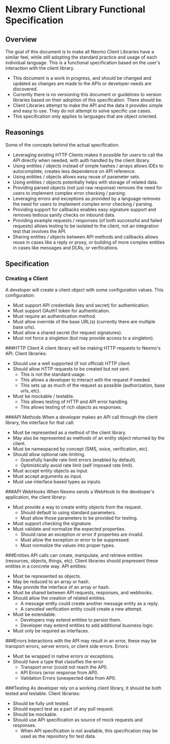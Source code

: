 Nexmo Client Library Functional Specification
=============================================
 
Overview
--------
The goal of this document is to make all Nexmo Client Libraries have a similar feel, while still adopting the standard practice and usage of each individual language. This is a functional specification based on the user's interaction with the client library.

- This document is a work in progress, and should be changed and updated as changes are made to the APIs or developer needs are discovered.
- Currently there is no versioning this document or guidelines to version libraries based on their adoption of this specification. There should be.
- Client Libraries attempt to make the API and the data it provides simple and easy to use. They do not attempt to solve specific use cases.
- This specification only applies to languages that are object oriented.
 
Reasonings
----------
Some of the concepts behind the actual specification. 

- Leveraging existing HTTP Clients makes it possible for users to call the API directly when needed, with auth handled by the client library.
- Using entities / objects instead of simple hashes / arrays allows IDEs to autocomplete, creates less dependence on API reference.
- Using entities / objects allows easy reuse of parameter sets. 
- Using entities / objects potentially helps with storage of related data.
- Providing parsed objects (not just raw response) removes the need for users to implement complex error checking / parsing.
- Leveraging errors and exceptions as provided by a language removes the need for users to implement complex error checking / parsing.
- Providing support for callbacks enables easy signature support and removes tedious sanity checks on inbound data.
- Providing example requests / responses (of both successful and failed requests) allows testing to be isolated to the client, not an integration test that involves the API.
- Sharing entities / objects between API methods and callbacks allows reuse in cases like a reply or proxy, or building of more complex entities in cases like messages and DLRs, or verifications.
 
Specification
-------------
### Creating a Client
A developer will create a client object with some configuration values. This configuration:

- Must support API credentials (key and secret) for authentication.
- Must support OAuth1 token for authentication.
- Must require an authentication method.
- Must allow override of the base URL(s) (currently there are multiple base urls).
- Must allow a shared secret (for request signatures).
- Must not force a singleton (but may provide access to a singleton).
 
###HTTP Client
A client library will be making HTTP requests to Nexmo's API. Client libraries:

- Should use a well supported (if not official) HTTP client.
- Should allow HTTP requests to be created but not sent.
    * This is not the standard usage.
    * This allows a developer to interact with the request if needed.
    * This sets up as much of the request as possible (authorization, base urls, etc).
- Must be mockable / testable.
    * This allows testing of HTTP and API error handling.
    * This allows testing of rich objects as responses.
 
###API Methods
When a developer makes an API call through the client library, the interface for that call:

- Must be represented as a method of the client library.
- May also be represented as methods of an entity object returned by the client.
- Must be namespaced by concept (SMS, voice, verification, etc).
- Should allow optional rate limiting.
    * Gracefully handle rate limit errors (enabled by default).
    * Optimistically avoid rate limit (self imposed rate limit).
- Must accept entity objects as input.
- Must accept arguments as input.
- Must use interface based types as inputs.
 
###API WebHooks
When Nexmo sends a WebHook to the developer's application, the client library:

- Must provide a way to create entity objects from the request.
    * Should default to using standard parameters.
    * Must allow those parameters to be provided for testing.
- Must support checking the signature.
- Must validate and normalize the expected properties.
    * Should raise an exception or error if properties are invalid.
    * Must allow the exception or error to be suppressed.
    * Must normalize the values into proper types.
 
###Entities
API calls can create, manipulate, and retrieve entities (resources, objects, things, etc). Client libraries should prepresent these entities in a concrete way. API entities:

- Must be represented as objects.
- May be reduced to an array or hash.
- May provide the interface of an array or hash.
- Must be shared between API requests, responses, and webhooks.
- Should allow the creation of related entities.
    * A message entity could create another message entity as a reply.
    * A canceled verification entity could create a new attempt.
- Must be extendable.
    * Developers may extend entities to persist them.
    * Developer may extend entities to add additional business logic.
- Must only be required as interfaces.
 
###Errors
Interactions with the API may result in an error, these may be transport errors, server errors, or client side errors. Errors:
 
- Must be wrapped in native errors or exceptions.
- Should have a type that classifies the error
 	* Transport error (could not reach the API).
 	* API Errors (error response from API).
 	* Validation Errors (unexpected data from API).

###Testing
As developer rely on a working client library, it should be both tested and testable. Client libraries:

- Should be fully unit tested.
- Should expect test as a part of any pull request.
- Should be mockable.
- Should use API specification as source of mock requests and responses.
    * When API specification is not available, this specification may be used as the repository for test data.